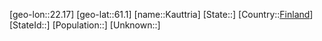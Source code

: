 ﻿---
location: [61.1,22.17]
type: City
tags:
- geo/City


SpocWebEntityId: 31360
isDeleted: false
confidential: public

---
[geo-lon::22.17]
[geo-lat::61.1]
[name::Kauttria]
[State::]
[Country::[Finland](geo/Continent/Europe/Finland.md)]
[StateId::]
[Population::]
[Unknown::]

